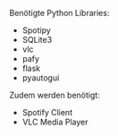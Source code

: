 Benötigte Python Libraries:
  * Spotipy
  * SQLite3
  * vlc
  * pafy
  * flask
  * pyautogui
 
Zudem werden benötigt:
  * Spotify Client
  * VLC Media Player
